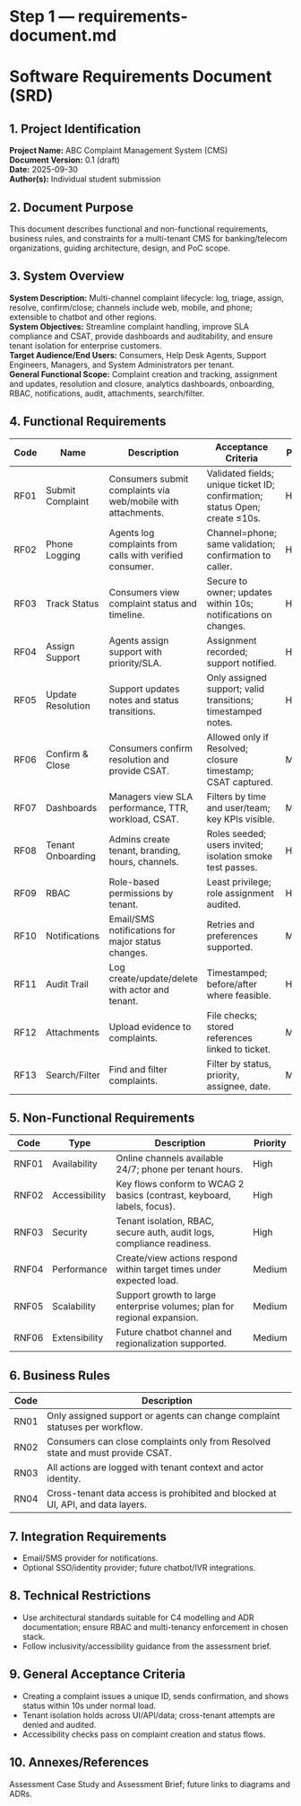 # Step 1 — requirements-document.md

# Software Requirements Document (SRD)

## 1. Project Identification

**Project Name:** ABC Complaint Management System (CMS)  
**Document Version:** 0.1 (draft)  
**Date:** 2025-09-30  
**Author(s):** Individual student submission

## 2. Document Purpose

This document describes functional and non-functional requirements, business rules, and constraints for a multi-tenant CMS for banking/telecom organizations, guiding architecture, design, and PoC scope.

## 3. System Overview

**System Description:** Multi-channel complaint lifecycle: log, triage, assign, resolve, confirm/close; channels include web, mobile, and phone; extensible to chatbot and other regions.  
**System Objectives:** Streamline complaint handling, improve SLA compliance and CSAT, provide dashboards and auditability, and ensure tenant isolation for enterprise customers.  
**Target Audience/End Users:** Consumers, Help Desk Agents, Support Engineers, Managers, and System Administrators per tenant.  
**General Functional Scope:** Complaint creation and tracking, assignment and updates, resolution and closure, analytics dashboards, onboarding, RBAC, notifications, audit, attachments, search/filter.

## 4. Functional Requirements

| Code | Name | Description | Acceptance Criteria | Priority |
|------|------|-------------|---------------------|----------|
| RF01 | Submit Complaint | Consumers submit complaints via web/mobile with attachments. | Validated fields; unique ticket ID; confirmation; status Open; create ≤10s. | High |
| RF02 | Phone Logging | Agents log complaints from calls with verified consumer. | Channel=phone; same validation; confirmation to caller. | High |
| RF03 | Track Status | Consumers view complaint status and timeline. | Secure to owner; updates within 10s; notifications on changes. | High |
| RF04 | Assign Support | Agents assign support with priority/SLA. | Assignment recorded; support notified. | High |
| RF05 | Update Resolution | Support updates notes and status transitions. | Only assigned support; valid transitions; timestamped notes. | High |
| RF06 | Confirm & Close | Consumers confirm resolution and provide CSAT. | Allowed only if Resolved; closure timestamp; CSAT captured. | Medium |
| RF07 | Dashboards | Managers view SLA performance, TTR, workload, CSAT. | Filters by time and user/team; key KPIs visible. | Medium |
| RF08 | Tenant Onboarding | Admins create tenant, branding, hours, channels. | Roles seeded; users invited; isolation smoke test passes. | High |
| RF09 | RBAC | Role-based permissions by tenant. | Least privilege; role assignment audited. | High |
| RF10 | Notifications | Email/SMS notifications for major status changes. | Retries and preferences supported. | Medium |
| RF11 | Audit Trail | Log create/update/delete with actor and tenant. | Timestamped; before/after where feasible. | High |
| RF12 | Attachments | Upload evidence to complaints. | File checks; stored references linked to ticket. | Medium |
| RF13 | Search/Filter | Find and filter complaints. | Filter by status, priority, assignee, date. | Medium |

## 5. Non-Functional Requirements

| Code | Type | Description | Priority |
|------|------|-------------|----------|
| RNF01 | Availability | Online channels available 24/7; phone per tenant hours. | High |
| RNF02 | Accessibility | Key flows conform to WCAG 2 basics (contrast, keyboard, labels, focus). | High |
| RNF03 | Security | Tenant isolation, RBAC, secure auth, audit logs, compliance readiness. | High |
| RNF04 | Performance | Create/view actions respond within target times under expected load. | Medium |
| RNF05 | Scalability | Support growth to large enterprise volumes; plan for regional expansion. | Medium |
| RNF06 | Extensibility | Future chatbot channel and regionalization supported. | Medium |

## 6. Business Rules

| Code | Description |
|------|-------------|
| RN01 | Only assigned support or agents can change complaint statuses per workflow. |
| RN02 | Consumers can close complaints only from Resolved state and must provide CSAT. |
| RN03 | All actions are logged with tenant context and actor identity. |
| RN04 | Cross-tenant data access is prohibited and blocked at UI, API, and data layers. |

## 7. Integration Requirements

- Email/SMS provider for notifications.
- Optional SSO/identity provider; future chatbot/IVR integrations.

## 8. Technical Restrictions

- Use architectural standards suitable for C4 modelling and ADR documentation; ensure RBAC and multi-tenancy enforcement in chosen stack.
- Follow inclusivity/accessibility guidance from the assessment brief.

## 9. General Acceptance Criteria

- Creating a complaint issues a unique ID, sends confirmation, and shows status within 10s under normal load.
- Tenant isolation holds across UI/API/data; cross-tenant attempts are denied and audited.
- Accessibility checks pass on complaint creation and status flows.

## 10. Annexes/References

Assessment Case Study and Assessment Brief; future links to diagrams and ADRs.
